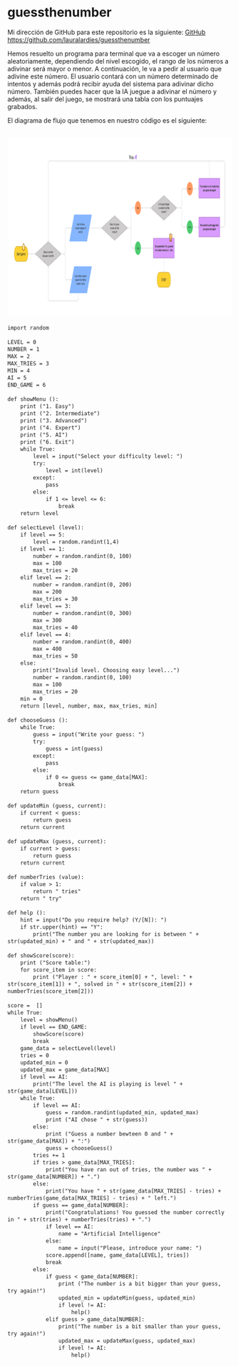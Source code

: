 # guessthenumber

Mi dirección de GitHub para este repositorio es la siguiente: [GitHub](https://github.com/lauralardies/guessthenumber)
https://github.com/lauralardies/guessthenumber

Hemos resuelto un programa para terminal que va a escoger un número aleatoriamente, dependiendo del nivel escogido, el rango de los números a adivinar será mayor o menor. A continuación, le va a pedir al usuario que adivine este número. El usuario contará con un número determinado de intentos y además podrá recibir ayuda del sistema para adivinar dicho número. También puedes hacer que la IA juegue a adivinar el número y además, al salir del juego, se mostrará una tabla con los puntuajes grabados.

El diagrama de flujo que tenemos en nuestro código es el siguiente:

<br>
<img height="400" src="https://github.com/lauralardies/guessthenumber/blob/main/guessthenumber.jpg" />
<br>

```
import random

LEVEL = 0
NUMBER = 1
MAX = 2
MAX_TRIES = 3
MIN = 4
AI = 5
END_GAME = 6

def showMenu ():
    print ("1. Easy")
    print ("2. Intermediate")
    print ("3. Advanced")
    print ("4. Expert")
    print ("5. AI")
    print ("6. Exit")
    while True:
        level = input("Select your difficulty level: ")
        try:
            level = int(level)
        except:
            pass
        else:
            if 1 <= level <= 6:
                break
    return level

def selectLevel (level):
    if level == 5:
        level = random.randint(1,4)
    if level == 1:
        number = random.randint(0, 100)
        max = 100
        max_tries = 20
    elif level == 2:
        number = random.randint(0, 200)
        max = 200
        max_tries = 30
    elif level == 3:
        number = random.randint(0, 300)
        max = 300
        max_tries = 40
    elif level == 4:
        number = random.randint(0, 400)
        max = 400
        max_tries = 50
    else:
        print("Invalid level. Choosing easy level...")
        number = random.randint(0, 100)
        max = 100
        max_tries = 20
    min = 0
    return [level, number, max, max_tries, min]

def chooseGuess ():
    while True:
        guess = input("Write your guess: ")
        try:
            guess = int(guess)
        except:
            pass 
        else: 
            if 0 <= guess <= game_data[MAX]:
                break
    return guess

def updateMin (guess, current):
    if current < guess:
        return guess
    return current

def updateMax (guess, current):
    if current > guess:
        return guess
    return current

def numberTries (value):
    if value > 1:
        return " tries"
    return " try"

def help ():
    hint = input("Do you require help? (Y/[N]): ")
    if str.upper(hint) == "Y":
        print("The number you are looking for is between " + str(updated_min) + " and " + str(updated_max))

def showScore(score):
    print ("Score table:")
    for score_item in score:
        print ("Player : " + score_item[0] + ", level: " + str(score_item[1]) + ", solved in " + str(score_item[2]) + numberTries(score_item[2]))

score =  []
while True:
    level = showMenu()
    if level == END_GAME:
        showScore(score)
        break
    game_data = selectLevel(level)
    tries = 0
    updated_min = 0
    updated_max = game_data[MAX]
    if level == AI:
        print("The level the AI is playing is level " + str(game_data[LEVEL]))
    while True:
        if level == AI:
            guess = random.randint(updated_min, updated_max)
            print ("AI chose " + str(guess))
        else:
            print ("Guess a number bewteen 0 and " + str(game_data[MAX]) + ":")
            guess = chooseGuess()
        tries += 1
        if tries > game_data[MAX_TRIES]:
            print("You have ran out of tries, the number was " + str(game_data[NUMBER]) + ".")
        else:
            print("You have " + str(game_data[MAX_TRIES] - tries) + numberTries(game_data[MAX_TRIES] - tries) + " left.")
        if guess == game_data[NUMBER]:
            print("Congratulations! You guessed the number correctly in " + str(tries) + numberTries(tries) + ".")
            if level == AI:
                name = "Artificial Intelligence"
            else:
                name = input("Please, introduce your name: ")
            score.append([name, game_data[LEVEL], tries])
            break
        else:
            if guess < game_data[NUMBER]:
                print ("The number is a bit bigger than your guess, try again!")
                updated_min = updateMin(guess, updated_min)
                if level != AI:
                    help()
            elif guess > game_data[NUMBER]:
                print("The number is a bit smaller than your guess, try again!")
                updated_max = updateMax(guess, updated_max)
                if level != AI:
                    help()
